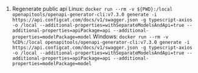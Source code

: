 1. Regenerate public api
Linux:
```docker run --rm -v ${PWD}:/local openapitools/openapi-generator-cli:v7.3.0 generate -i https://api.configcat.com/docs/v1/swagger.json -g typescript-axios -o /local --additional-properties=withSeparateModelsAndApi=true --additional-properties=apiPackage=api --additional-properties=modelPackage=model```
Windows: 
```docker run --rm -v %CD%:/local openapitools/openapi-generator-cli:v7.3.0 generate -i https://api.configcat.com/docs/v1/swagger.json -g typescript-axios -o /local --additional-properties=withSeparateModelsAndApi=true --additional-properties=apiPackage=api --additional-properties=modelPackage=model```
